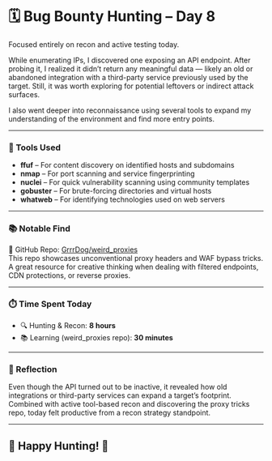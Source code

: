 # 🗓️ Bug Bounty Hunting – Day 8

Focused entirely on recon and active testing today.

While enumerating IPs, I discovered one exposing an API endpoint. After probing it, I realized it didn’t return any meaningful data — likely an old or abandoned integration with a third-party service previously used by the target. Still, it was worth exploring for potential leftovers or indirect attack surfaces.

I also went deeper into reconnaissance using several tools to expand my understanding of the environment and find more entry points.

---

### 🧰 Tools Used

- **ffuf** – For content discovery on identified hosts and subdomains  
- **nmap** – For port scanning and service fingerprinting  
- **nuclei** – For quick vulnerability scanning using community templates  
- **gobuster** – For brute-forcing directories and virtual hosts  
- **whatweb** – For identifying technologies used on web servers

---

### 📚 Notable Find

🧠 GitHub Repo: [GrrrDog/weird_proxies](https://github.com/GrrrDog/weird_proxies/tree/master?tab=readme-ov-file)  
This repo showcases unconventional proxy headers and WAF bypass tricks. A great resource for creative thinking when dealing with filtered endpoints, CDN protections, or reverse proxies.

---

### ⏱️ Time Spent Today

- 🔍 Hunting & Recon: **8 hours**
- 📚 Learning (weird_proxies repo): **30 minutes**

---

### 🧠 Reflection

Even though the API turned out to be inactive, it revealed how old integrations or third-party services can expand a target’s footprint. Combined with active tool-based recon and discovering the proxy tricks repo, today felt productive from a recon strategy standpoint.

---

## 🎯 Happy Hunting! 👾
